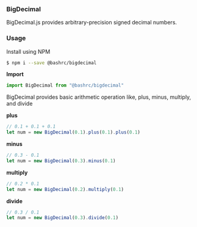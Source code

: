### BigDecimal

BigDecimal.js provides arbitrary-precision signed decimal numbers.


### Usage

Install using NPM

```sh
$ npm i --save @bashrc/bigdecimal
```

**Import**

```js
import BigDecimal from "@bashrc/bigdecimal"
```

BigDecimal provides basic arithmetic operation like, plus, minus, multiply, and divide

**plus**

```js
// 0.1 + 0.1 + 0.1
let num = new BigDecimal(0.1).plus(0.1).plus(0.1)
```

**minus**

```js
// 0.3 - 0.1
let num = new BigDecimal(0.3).minus(0.1)
```

**multiply**

```js
// 0.2 * 0.1
let num = new BigDecimal(0.2).multiply(0.1)
```

**divide**

```js
// 0.3 / 0.1
let num = new BigDecimal(0.3).divide(0.1)
```
